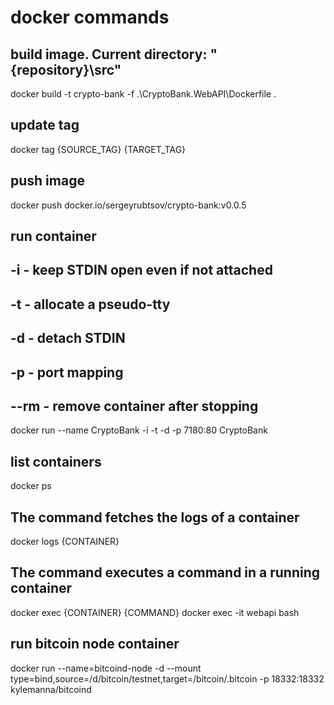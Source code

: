 # docker commands

## build image. Current directory: "{repository}\src"
docker build -t crypto-bank -f .\CryptoBank.WebAPI\Dockerfile .

## update tag
docker tag {SOURCE_TAG} {TARGET_TAG}

## push image
docker push docker.io/sergeyrubtsov/crypto-bank:v0.0.5

## run container
## -i - keep STDIN open even if not attached
## -t - allocate a pseudo-tty
## -d - detach STDIN
## -p - port mapping
## --rm - remove container after stopping
docker run --name CryptoBank -i -t -d -p 7180:80 CryptoBank

## list containers
docker ps

## The command fetches the logs of a container
docker logs {CONTAINER}

## The command executes a command in a running container
docker exec {CONTAINER} {COMMAND}
docker exec -it webapi bash

## run bitcoin node container
docker run --name=bitcoind-node -d --mount type=bind,source=/d/bitcoin/testnet,target=/bitcoin/.bitcoin -p 18332:18332 kylemanna/bitcoind
